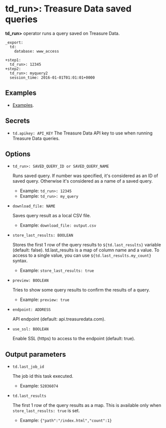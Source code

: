 # td_run>: Treasure Data saved queries

**td_run>** operator runs a query saved on Treasure Data.

    _export:
      td:
        database: www_access

    +step1:
      td_run>: 12345
    +step2:
      td_run>: myquery2
      session_time: 2016-01-01T01:01:01+0000

## Examples

  * [Examples](https://github.com/treasure-data/workflow-examples/tree/master/td_run).

## Secrets

* `td.apikey: API_KEY`
  The Treasure Data API key to use when running Treasure Data queries.

## Options

* `td_run>: SAVED_QUERY_ID or SAVED_QUERY_NAME`

  Runs saved query. If number was specified, it's considered as an ID of saved query. Otherwise it's considered as a name of a saved query.

  * Example: `td_run>: 12345`
  * Example: `td_run>: my_query`

* `download_file: NAME`

  Saves query result as a local CSV file.

  * Example: `download_file: output.csv`

* `store_last_results: BOOLEAN`

  Stores the first 1 row of the query results to `${td.last_results}` variable (default: false).
  td.last_results is a map of column name and a value. To access to a single value, you can use `${td.last_results.my_count}` syntax.

  * Example: `store_last_results: true`

* `preview: BOOLEAN`

  Tries to show some query results to confirm the results of a query.

  * Example: `preview: true`

* `endpoint: ADDRESS`

  API endpoint (default: api.treasuredata.com).

* `use_ssl: BOOLEAN`

  Enable SSL (https) to access to the endpoint (default: true).


## Output parameters

* `td.last_job_id`

  The job id this task executed.

  * Example: `52036074`

* `td.last_results`

  The first 1 row of the query results as a map. This is available only when `store_last_results: true` is set.

  * Example: `{"path":"/index.html","count":1}`

